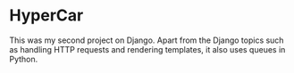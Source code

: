 # HyperCar
This was my second project on Django. Apart from the Django topics such as handling HTTP requests and rendering templates, it also uses queues in Python. 
